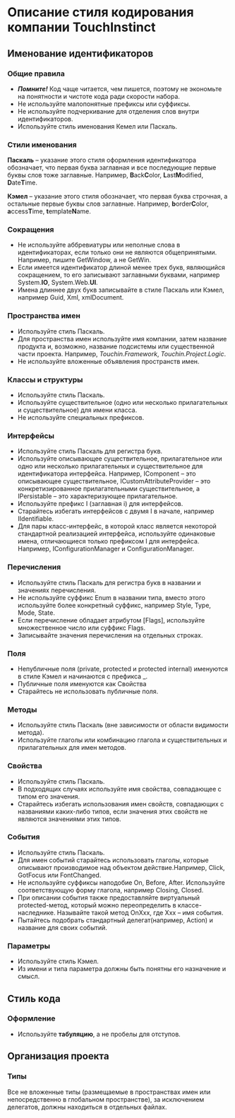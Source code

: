 # Описание стиля кодирования компании TouchInstinct

## Именование идентификаторов

### Общие правила
* ***Помните!*** Код чаще читается, чем пишется, поэтому не экономьте на понятности и чистоте кода ради скорости набора. 
* Не используйте малопонятные префиксы или суффиксы. 
* Не используйте подчеркивание для отделения слов внутри идентификаторов. 
* Используйте стиль именования Кемел или Паскаль.

### Стили именования
**Паскаль** – указание этого стиля оформления идентификатора обозначает, что первая буква заглавная и все последующие первые буквы слов тоже заглавные. Например, **B**ack**C**olor, **L**ast**M**odified, **D**ate**T**ime.

**Кэмел** – указание этого стиля обозначает, что первая буква строчная, а остальные первые буквы слов заглавные. Например, **b**order**C**olor, **a**ccess**T**ime, **t**emplate**N**ame.

### Сокращения
* Не используйте аббревиатуры или неполные слова в идентификаторах, если только они не являются общепринятыми. Например, пишите GetWindow, а не GetWin.
* Если имеется идентификатор длиной менее трех букв, являющийся сокращением, то его записывают заглавными буквами, например System.**IO**, System.Web.**UI**.
* Имена длиннее двух букв записывайте в стиле Паскаль или Кэмел, например Guid, Xml, xmlDocument.

### Пространства имен
* Используйте стиль Паскаль.
* Для пространства имен используйте имя компании, затем название продукта и, возможно, название подсистемы или существенной части проекта. Например, *Touchin.Framework*, *Touchin.Project.Logic*.
* Не используйте вложенные объявления пространств имен. 

### Классы и структуры
* Используйте стиль Паскаль. 
* Используйте существительное (одно или несколько прилагательных и существительное) для имени класса.
* Не используйте специальных префиксов. 


### Интерфейсы
* Используйте стиль Паскаль для регистра букв.
* Используйте описывающее существительное, прилагательное или одно или несколько прилагательных и существительное для идентификатора интерфейса. Например, IComponent – это описывающее существительное, ICustomAttributeProvider – это конкретизированное прилагательными существительное, а IPersistable – это характеризующее прилагательное.
* Используйте префикс I (заглавная i) для интерфейсов. 
* Старайтесь избегать интерфейсов с двумя I в начале, например IIdentifiable.
* Для пары класс-интерфейс, в которой класс является некоторой стандартной реализацией интерфейса, используйте одинаковые имена, отличающиеся только префиксом I для интерфейса. Например, IConfigurationManager и ConfigurationManager.


### Перечисления
* Используйте стиль Паскаль для регистра букв в названии и значениях перечисления.
* Не используйте суффикс Enum в названии типа, вместо этого используйте более конкретный суффикс, например Style, Type, Mode, State. 
* Если перечисление обладает атрибутом [Flags], используйте множественное число или суффикс Flags.
* Записывайте значения перечисления на отдельных строках.

### Поля
* Непубличные поля (private, protected и protected internal) именуются в стиле Кэмел и начинаются с префикса _.
* Публичные поля именуются как Свойства
* Старайтесь не использовать публичные поля. 


### Методы
* Используйте стиль Паскаль (вне зависимости от области видимости метода).
* Используйте глаголы или комбинацию глагола и существительных и прилагательных для имен методов.


### Свойства
* Используйте стиль Паскаль.
* В подходящих случаях используйте имя свойства, совпадающее с типом его значения.
* Старайтесь избегать использования имен свойств, совпадающих с названиями каких-либо типов, если значения этих свойств не являются значениями этих типов. 


### События
* Используйте стиль Паскаль.
* Для имен событий старайтесь использовать глаголы, которые описывают производимое над объектом действие.Например, Click, GotFocus или FontChanged.
* Не используйте суффиксы наподобие On, Before, After. Используйте соответствующую форму глагола, например Closing, Closed.
* При описании события также предоставляйте виртуальный protected-метод, который можно переопределить в классе-наследнике. Называйте такой метод OnXxx, где Xxx – имя события.
* Пытайтесь подобрать стандартный делегат(например, Action<T>) и название для своих событий.


### Параметры
* Используйте стиль Кэмел.
* Из имени и типа параметра должны быть понятны его назначение и смысл.


## Стиль кода
### Оформление
* Используйте **табуляцию**, а не пробелы для отступов.


## Организация проекта
### Типы
Все не вложенные типы (размещаемые в пространствах имен или непосредственно в глобальном пространстве), за исключением делегатов, должны находиться в отдельных файлах.